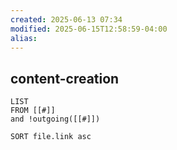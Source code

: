 ```yaml
---
created: 2025-06-13 07:34
modified: 2025-06-15T12:58:59-04:00
alias: 
---
```

## content-creation

```dataview
LIST
FROM [[#]]
and !outgoing([[#]])

SORT file.link asc
```



